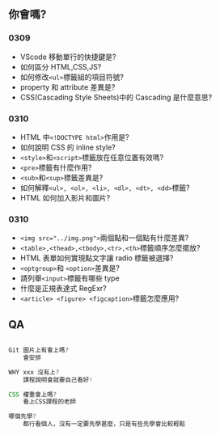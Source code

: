## 你會嗎?

### 0309

- VScode 移動單行的快捷鍵是?
- 如何區分 HTML,CSS,JS?
- 如何修改`<ul>`標籤組的項目符號?
- property 和 attribute 差異是?
- CSS(Cascading Style Sheets)中的 Cascading 是什麼意思?

### 0310

- HTML 中`<!DOCTYPE html>`作用是?
- 如何說明 CSS 的 inline style?
- `<style>`和`<script>`標籤放在任意位置有效嗎?
- `<pre>`標籤有什麼作用?
- `<sub>`和`<sup>`標籤差異是?
- 如何解釋`<ul>, <ol>, <li>, <dl>, <dt>, <dd>`標籤?
- HTML 如何加入影片和圖片?

### 0310

- `<img src="../img.png">`兩個點和一個點有什麼差異?
- `<table>,<thead>,<tbody>,<tr>,<th>`標籤順序怎麼擺放?
- HTML 表單如何實現點文字讓 radio 標籤被選擇?
- `<optgroup>`和 `<option>`差異是?
- 請列舉`<input>`標籤有哪些 type
- 什麼是正規表達式 RegExr?
- `<article> <figure> <figcaption>`標籤怎麼應用?

## QA

```js

Git 圖片上有會上嗎?
    會安排

WHY xxx 沒有上?
    課程說明會就要自己看好!

CSS 權重會上嗎?
    看上CSS課程的老師

哪個先學?
    都行看個人，沒有一定要先學甚麼，只是有些先學會比較輕鬆

```
